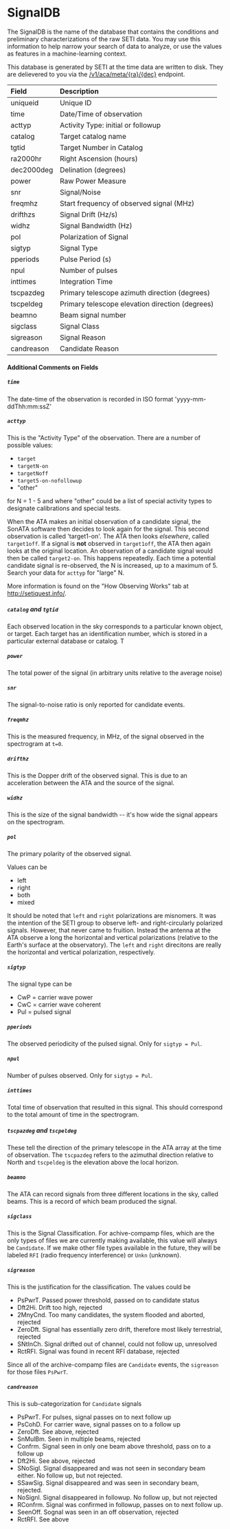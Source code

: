 # SignalDB

The SignalDB is the name of the database that contains the conditions and preliminary characterizations
of the raw SETI data. You may use this information to help narrow your search of data to analyze, or
use the values as features in a machine-learning context. 

This database is generated by SETI at the time data are written to disk. 
They are delievered to you via the 
[/v1/aca/meta/{ra}/{dec}](#meta-data-and-location-of-candidate-events) endpoint. 

| Field        | Description           |
| :------------- |:--------------|
| uniqueid   |  Unique ID                                         |
| time       |  Date/Time of observation                          | 
| acttyp     |  Activity Type: initial or followup                |
| catalog    |  Target catalog name                               |
| tgtid      |  Target Number in Catalog                          |  
| ra2000hr   |  Right Ascension (hours)                           |
| dec2000deg |  Delination (degrees)                              |
| power      |  Raw Power Measure                                 |
| snr        |  Signal/Noise                                      |
| freqmhz    |  Start frequency of observed signal (MHz)          |
| drifthzs   |  Signal Drift (Hz/s)                               |
| widhz      |  Signal Bandwidth (Hz)                             |
| pol        |  Polarization of Signal                            |
| sigtyp     |  Signal Type                                       |
| pperiods   |  Pulse Period (s)                                  |   
| npul       |  Number of pulses                                  |   
| inttimes   |  Integration Time                                  |   
| tscpazdeg  |  Primary telescope azimuth direction (degrees)     |
| tscpeldeg  |  Primary telescope elevation direction (degrees)   |
| beamno     |  Beam signal number                                |
| sigclass   |  Signal Class                                      | 
| sigreason  |  Signal Reason                                     | 
| candreason |  Candidate Reason

#### Additional Comments on Fields

##### `time`
The date-time of the observation is recorded in ISO format 'yyyy-mm-ddThh:mm:ssZ'

##### `acttyp`

This is the "Activity Type" of the observation. There are a number of possible values:

  * `target`
  * `targetN-on`
  * `targetNoff`
  * `target5-on-nofollowup`
  * "other"

for N = 1 - 5 and where "other" could be a list of special activity types to designate
calibrations and special tests. 

When the ATA makes an initial observation of a candidate signal, the SonATA software then 
decides to look again for the signal. This second observation is called 'target1-on'. The ATA 
then looks *elsewhere*, called `target1off`. If a signal is **not** observed in `target1off`, 
the ATA then again looks at the original location. An observation of a candidate signal would 
then be called `target2-on`. This happens repeatedly. Each time a potential candidate signal is 
re-observed, the N is increased, up to a maximum of 5. Search your data for `acttyp` for "large" N.

More information is found on the "How Observing Works" tab at http://setiquest.info/.


##### `catalog` and `tgtid`
 
Each observed location in the sky corresponds to a particular known object, or target. Each target 
has an identification number, which is stored in a particular external database or catalog. T

##### `power`

The total power of the signal (in arbitrary units relative to the average noise)

##### `snr`

The signal-to-noise ratio is only reported for candidate events.

##### `freqmhz`

This is the measured frequency, in MHz, of the signal observed in the spectrogram at `t=0`. 

##### `drifthz`

This is the Dopper drift of the observed signal. This is due to an acceleration between the ATA
and the source of the signal. 

##### `widhz`

This is the size of the signal bandwidth -- it's how wide the signal appears on the spectrogram. 

##### `pol`

The primary polarity of the observed signal. 

Values can be

  * left
  * right
  * both
  * mixed

It should be noted that `left` and `right` polarizations are misnomers. It was the intention of the SETI group
to observe left- and right-circularly polarized signals. However, that never came to fruition. Instead the 
antenna at the ATA observe a long the horizontal and vertical polarizations (relative to the Earth's surface
at the observatory). The `left` and `right` direcitons are really the horizontal and vertical polarization, respectively.

##### `sigtyp`

The signal type can be 

  * CwP = carrier wave power 
  * CwC = carrier wave coherent 
  * Pul = pulsed signal

##### `pperiods`

The observed periodicity of the pulsed signal. Only for `sigtyp = Pul`.

##### `npul`

Number of pulses observed. Only for `sigtyp = Pul`.

##### `inttimes`

Total time of observation that resulted in this signal. This should correspond to the total amount of time
in the spectrogram. 

##### `tscpazdeg` and `tscpeldeg`

These tell the direction of the primary telescope in the ATA array at the time of observation. 
The `tscpazdeg` refers to the azimuthal direction relative to North and `tscpeldeg` is the elevation
above the local horizon. 


##### `beamno`

The ATA can record signals from three different locations in the sky, called beams. This is a record of 
which beam produced the signal. 

##### `sigclass`

This is the Signal Classification. For achive-compamp files, which are the only types of files we are currently
making available, this value will always be `Candidate`. If we make other file types available in the future, 
they will be labeled `RFI` (radio frequency interference) or `Unkn` (unknown). 

##### `sigreason`

This is the justification for the classification. The values could be

  * PsPwrT. Passed power threshold, passed on to candidate status
  * Dft2Hi. Drift too high, rejected
  * 2MnyCnd. Too many candidates, the system flooded and aborted, rejected
  * ZeroDft. Signal has essentially zero drift, therefore most likely terrestrial, rejected
  * SNtInCh. Signal drifted out of channel, could not follow up, unresolved
  * RctRFI. Signal was found in recent RFI database, rejected

Since all of the archive-compamp files are `Candidate` events, the `sigreason` for those files `PsPwrT`. 

##### `candreason`

This is sub-categorization for `Candidate` signals

* PsPwrT. For pulses, signal passes on to next follow up
* PsCohD. For carrier wave, signal passes on to a follow up
* ZeroDft. See above, rejected
* SnMulBm. Seen in multiple beams, rejected
* Confrm. Signal seen in only one beam above threshold, pass on to a follow up
* Dft2Hi. See above, rejected
* SNoSigl. Signal disappeared and was not seen in secondary beam either. No follow up, but not rejected. 
* SSawSig. Signal disappeared and was seen in secondary beam, rejected.
* NoSignl. Signal disappeared in followup. No follow up, but not rejected 
* RConfrm. Signal was confirmed in followup, passes on to next follow up.
* SeenOff. Sognal was seen in an off observation, rejected 
* RctRFI. See above


